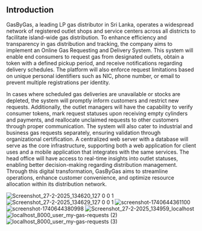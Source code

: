 ## Introduction 
GasByGas, a leading LP gas distributor in Sri Lanka, operates a widespread network of registered 
outlet shops and service centers across all districts to facilitate island-wide gas distribution. To 
enhance efficiency and transparency in gas distribution and tracking, the company aims to implement 
an Online Gas Requesting and Delivery System. This system will enable end consumers to request 
gas from designated outlets, obtain a token with a defined pickup period, and receive notifications 
regarding delivery schedules. The platform will also enforce request limitations based on unique 
personal identifiers such as NIC, phone number, or email to prevent multiple registrations per identity. 

In cases where scheduled gas deliveries are unavailable or stocks are depleted, the system will 
promptly inform customers and restrict new requests. Additionally, the outlet managers will have the 
capability to verify consumer tokens, mark request statuses upon receiving empty cylinders and 
payments, and reallocate unclaimed requests to other customers through proper communication. The 
system will also cater to industrial and business gas requests separately, ensuring validation through 
organizational certification. A centralized web server with a database will serve as the core 
infrastructure, supporting both a web application for client uses and a mobile application that 
integrates with the same services. The head office will have access to real-time insights into outlet 
statuses, enabling better decision-making regarding distribution management. Through this digital 
transformation, GasByGas aims to streamline operations, enhance customer convenience, and 
optimize resource allocation within its distribution network. 

![Screenshot_27-2-2025_134620_127 0 0 1](https://github.com/user-attachments/assets/3bf81d55-f298-40b3-99bd-11c1702cd560)
![Screenshot_27-2-2025_134629_127 0 0 1](https://github.com/user-attachments/assets/bbc82d0a-1ab9-4833-bd7d-d6d08263d3cb)
![screenshot-1740644361100](https://github.com/user-attachments/assets/297d9c6e-7fdd-4159-a883-367aa080dc65)
![screenshot-1740644380998](https://github.com/user-attachments/assets/b8aab2f8-4e2c-4292-a4f3-641310dc8266)
![Screenshot_27-2-2025_134959_localhost](https://github.com/user-attachments/assets/2430f301-fe68-45f2-b822-75a6d3faf2e1)
![localhost_8000_user_my-gas-requests (2)](https://github.com/user-attachments/assets/9faaaa40-4bbc-41a3-9281-9939b5aad5fb)
![localhost_8000_user_my-gas-requests (3)](https://github.com/user-attachments/assets/35f738db-06dc-432a-bf4b-573c831c83b7)
